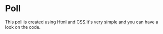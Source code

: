 # Poll

This poll is created using Html and CSS.It's very simple and you can have a look on the code.
